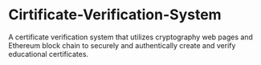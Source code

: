 # Cirtificate-Verification-System
A certificate verification system that utilizes cryptography web pages and Ethereum block chain to securely and authentically create and verify educational certificates.  

